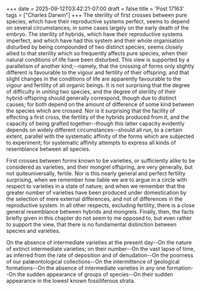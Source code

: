 +++
date = 2025-09-12T03:42:21-07:00
draft = false
title = 'Post 17163'
tags = ["Charles Darwin"]
+++
The sterility of first crosses between pure species, which have their reproductive systems perfect, seems to depend on several circumstances; in some cases largely on the early death of the embryo. The sterility of hybrids, which have their reproductive systems imperfect, and which have had this system and their whole organisation disturbed by being compounded of two distinct species, seems closely allied to that sterility which so frequently affects pure species, when their natural conditions of life have been disturbed. This view is supported by a parallelism of another kind;--namely, that the crossing of forms only slightly different is favourable to the vigour and fertility of their offspring; and that slight changes in the conditions of life are apparently favourable to the vigour and fertility of all organic beings. It is not surprising that the degree of difficulty in uniting two species, and the degree of sterility of their hybrid-offspring should generally correspond, though due to distinct causes; for both depend on the amount of difference of some kind between the species which are crossed. Nor is it surprising that the facility of effecting a first cross, the fertility of the hybrids produced from it, and the capacity of being grafted together--though this latter capacity evidently depends on widely different circumstances--should all run, to a certain extent, parallel with the systematic affinity of the forms which are subjected to experiment; for systematic affinity attempts to express all kinds of resemblance between all species.

First crosses between forms known to be varieties, or sufficiently alike to be considered as varieties, and their mongrel offspring, are very generally, but not quiteuniversally, fertile. Nor is this nearly general and perfect fertility surprising, when we remember how liable we are to argue in a circle with respect to varieties in a state of nature; and when we remember that the greater number of varieties have been produced under domestication by the selection of mere external differences, and not of differences in the reproductive system. In all other respects, excluding fertility, there is a close general resemblance between hybrids and mongrels. Finally, then, the facts briefly given in this chapter do not seem to me opposed to, but even rather to support the view, that there is no fundamental distinction between species and varieties.

On the absence of intermediate varieties at the present day--On the nature of extinct intermediate varieties; on their number--On the vast lapse of time, as inferred from the rate of deposition and of denudation--On the poorness of our palæontological collections--On the intermittence of geological formations--On the absence of intermediate varieties in any one formation--On the sudden appearance of groups of species--On their sudden appearance in the lowest known fossiliferous strata.
